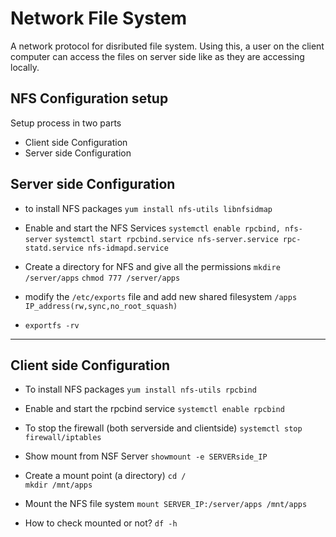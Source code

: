 # Network File System

A network protocol for disributed file system. Using this, a user on the client computer can access the files on server side like as they are accessing locally.  

## NFS Configuration setup

Setup process in two parts

- Client side Configuration
- Server side Configuration

## Server side Configuration

- to install NFS packages
```yum install nfs-utils libnfsidmap```

- Enable and start the NFS Services
```systemctl enable rpcbind, nfs-server```
```systemctl start rpcbind.service nfs-server.service rpc-statd.service nfs-idmapd.service```

- Create a directory for NFS and give all the permissions
```mkdire /server/apps```
```chmod 777 /server/apps```

- modify the ```/etc/exports``` file and add new shared filesystem
```/apps IP_address(rw,sync,no_root_squash)```

- ```exportfs -rv```

---

## Client side Configuration

- To install NFS packages
```yum install nfs-utils rpcbind```

- Enable and start the rpcbind service
```systemctl enable rpcbind```

- To stop the firewall (both serverside and clientside)
```systemctl stop firewall/iptables```

- Show mount from NSF Server
```showmount -e SERVERside_IP```

- Create a mount point (a directory)
```cd /```  
```mkdir /mnt/apps```

- Mount the NFS file system
```mount SERVER_IP:/server/apps /mnt/apps```

- How to check mounted or not?
```df -h```




